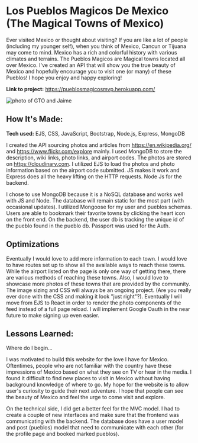# Los Pueblos Magicos De Mexico (The Magical Towns of Mexico) 

Ever visited Mexico or thought about visiting? If you are like a lot of people (including my younger self), when you think of Mexico, Cancun or Tijuana may come to mind. Mexico has a rich and colorful history with various climates and terrains. The Pueblos Magicos are Magical towns located all over Mexico. I've created an API that will show you the true beauty of Mexico and hopefully encourage you to visit one (or many) of these Pueblos! I hope you enjoy and happy exploring!

**Link to project:** https://pueblosmagicosmvp.herokuapp.com/

![photo of GTO and Jaime](https://res.cloudinary.com/pueblosmagicos/image/upload/v1623767998/PueblosWebsitePhotosBackground/GTOandMe_agrue5.jpg)

## How It's Made:

**Tech used:** EJS, CSS, JavaScript, Bootstrap, Node.js, Express, MongoDB

I created the API sourcing photos and articles from https://en.wikipedia.org/ and https://www.flickr.com/explore mainly. I used MongoDB to store the description, wiki links, photo links, and airport codes. The photos are stored on https://cloudinary.com. I utilized EJS to load the photos and photo information based on the airport code submitted. JS makes it work and Express does all the heavy lifting on the HTTP requests. Node Js for the backend.

I chose to use MongoDB because it is a NoSQL database and works well with JS and Node. The database will remain static for the most part (with occasional updates). I utilized Mongoose for my user and pueblos schemas. Users are able to bookmark their favorite towns by clicking the heart icon on the front end. On the backend, the user db is tracking the unique id of the pueblo found in the pueblo db. Passport was used for the Auth.



## Optimizations
Eventually I would love to add more information to each town. I would love to have routes set up to show all the available ways to reach these towns. While the airport listed on the page is only one way of getting there, there are various methods of reaching these towns. Also, I would love to showcase more photos of these towns that are provided by the community. The image sizing and CSS will always be an ongoing project. (Are you really ever done with the CSS and making it look "just right"?). Eventually I will move from EJS to React in order to render the photo components of the feed instead of a full page reload. I will implement Google Oauth in the near future to make signing up even easier.



## Lessons Learned:

Where do I begin...

I was motivated to build this website for the love I have for Mexico. Oftentimes, people who are not familiar with the country have these impressions of Mexico based on what they see on TV or hear in the media. I found it difficult to find new places to visit in Mexico without having background knowledge of where to go. My hope for the website is to allow user's curiosity to guide their next adventure. I hope that people can see the beauty of Mexico and feel the urge to come visit and explore.

On the technical side, I did get a better feel for the MVC model. I had to create a couple of new interfaces and make sure that the frontend was communicating with the backend. The database does have a user model and post (pueblos) model that need to communicate with each other (for the profile page and booked marked pueblos).


